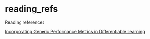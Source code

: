 # reading_refs
Reading references

[Incorporating Generic Performance Metrics in Differentiable Learning](https://arxiv.org/pdf/1912.00965.pdf)
